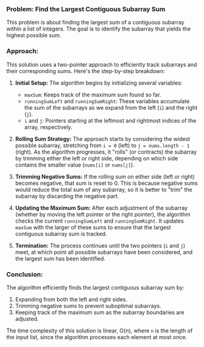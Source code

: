 ### Problem: Find the Largest Contiguous Subarray Sum

This problem is about finding the largest sum of a contiguous subarray within a list of integers. The goal is to identify the subarray that yields the highest possible sum.

### Approach:

This solution uses a two-pointer approach to efficiently track subarrays and their corresponding sums. Here's the step-by-step breakdown:

1. **Initial Setup:**
   The algorithm begins by initializing several variables:
   - `maxSum`: Keeps track of the maximum sum found so far.
   - `runningSumLeft` and `runningSumRight`: These variables accumulate the sum of the subarrays as we expand from the left (`i`) and the right (`j`).
   - `i` and `j`: Pointers starting at the leftmost and rightmost indices of the array, respectively.

2. **Rolling Sum Strategy:**
   The approach starts by considering the widest possible subarray, stretching from `i = 0` (left) to `j = nums.length - 1` (right). As the algorithm progresses, it "rolls" (or contracts) the subarray by trimming either the left or right side, depending on which side contains the smaller value (`nums[i]` or `nums[j]`).

3. **Trimming Negative Sums:**
   If the rolling sum on either side (left or right) becomes negative, that sum is reset to 0. This is because negative sums would reduce the total sum of any subarray, so it is better to "trim" the subarray by discarding the negative part.

4. **Updating the Maximum Sum:**
   After each adjustment of the subarray (whether by moving the left pointer or the right pointer), the algorithm checks the current `runningSumLeft` and `runningSumRight`. It updates `maxSum` with the larger of these sums to ensure that the largest contiguous subarray sum is tracked.

5. **Termination:**
   The process continues until the two pointers (`i` and `j`) meet, at which point all possible subarrays have been considered, and the largest sum has been identified.

### Conclusion:

The algorithm efficiently finds the largest contiguous subarray sum by:
1. Expanding from both the left and right sides.
2. Trimming negative sums to prevent suboptimal subarrays.
3. Keeping track of the maximum sum as the subarray boundaries are adjusted.

The time complexity of this solution is linear, O(n), where `n` is the length of the input list, since the algorithm processes each element at most once.
